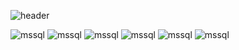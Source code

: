 ![header](https://capsule-render.vercel.app/api?type=venom&color=0:8871e5,100:b678c4&height=300&section=header&text=LeeGeon&fontSize=90)

![mssql](https://img.shields.io/badge/c-A8B9CC?style=for-the-badge&logo=c&logoColor=white)  ![mssql](https://img.shields.io/badge/c++-00599C?style=for-the-badge&logo=c++&logoColor=white) ![mssql](https://img.shields.io/badge/csharp-512BD4?style=for-the-badge&logo=csharp&logoColor=white) 
![mssql](https://img.shields.io/badge/unreal-0E1128?style=for-the-badge&logo=unrealengine&logoColor=white) ![mssql](https://img.shields.io/badge/unity-512BD4?style=for-the-badge&logo=unity&logoColor=white)
![mssql](https://img.shields.io/badge/mssql-CC2927?style=for-the-badge&logo=microsoftsqlserver&logoColor=white)

